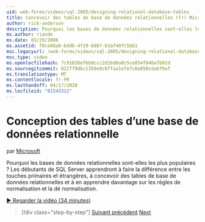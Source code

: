 ```yaml
---
uid: web-forms/videos/sql-2005/designing-relational-database-tables
title: Concevoir des tables de base de données relationnelles (fr) Microsoft Docs
author: rick-anderson
description: Pourquoi les bases de données relationnelles sont-elles les plus populaires ? Les débutants de SQL Server apprendront à faire la différence entre les touches primaires et étrangères, la base de données relationnelle de conception...
ms.author: riande
ms.date: 03/29/2006
ms.assetid: f8ce88a0-bddb-4f29-8d87-b3af40fc5b61
msc.legacyurl: /web-forms/videos/sql-2005/designing-relational-database-tables
msc.type: video
ms.openlocfilehash: 7c91026efbb8ccc2d16d0a8c5ce854f846afb01d
ms.sourcegitcommit: 022f79dbc1350e0c6ffaa1e7e7c6e850cdabf9af
ms.translationtype: MT
ms.contentlocale: fr-FR
ms.lasthandoff: 04/17/2020
ms.locfileid: "81543312"
---
```

# <a name="designing-relational-database-tables"></a>Conception des tables d’une base de données relationnelle

par [Microsoft](https://github.com/microsoft)

Pourquoi les bases de données relationnelles sont-elles les plus populaires ? Les débutants de SQL Server apprendront à faire la différence entre les touches primaires et étrangères, à concevoir des tables de base de données relationnelles et à en apprendre davantage sur les règles de normalisation et la dé normalisation.

[&#9654; Regarder la vidéo (34 minutes)](https://channel9.msdn.com/Blogs/ASP-NET-Site-Videos/designing-relational-database-tables)

> [!div class="step-by-step"]
> [Suivant précédent](more-about-column-data-types-and-other-properties.md)
> [Next](manipulating-database-data.md)
